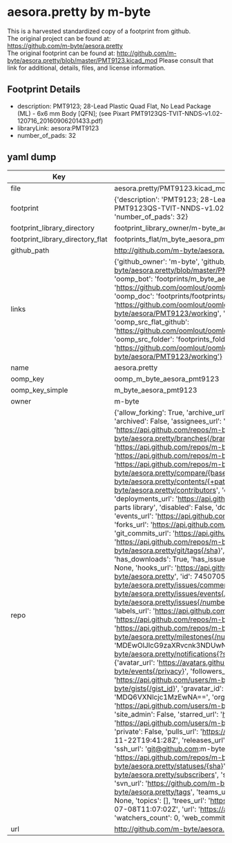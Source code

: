 # aesora.pretty by m-byte  
This is a harvested standardized copy of a footprint from github.  
The original project can be found at:  
https://github.com/m-byte/aesora.pretty  
The original footprint can be found at:
http://github.com/m-byte/aesora.pretty/blob/master/PMT9123.kicad_mod
Please consult that link for additional, details, files, and license information.  
## Footprint Details
* description: PMT9123; 28-Lead Plastic Quad Flat, No Lead Package (ML) - 6x6 mm Body [QFN]; (see Pixart PMT9123QS-TVIT-NNDS-v1.02-120716_20160906201433.pdf)  
* libraryLink: aesora:PMT9123  
* number_of_pads: 32  
## yaml dump  
| Key | Value |  
| --- | --- |  
| file | aesora.pretty/PMT9123.kicad_mod |  
| footprint | {'description': 'PMT9123; 28-Lead Plastic Quad Flat, No Lead Package (ML) - 6x6 mm Body [QFN]; (see Pixart PMT9123QS-TVIT-NNDS-v1.02-120716_20160906201433.pdf)', 'libraryLink': 'aesora:PMT9123', 'number_of_pads': 32} |  
| footprint_library_directory | footprint_library_owner/m-byte_aesora.pretty |  
| footprint_library_directory_flat | footprints_flat/m_byte_aesora_pmt9123/working |  
| github_path | http://github.com/m-byte/aesora.pretty/blob/master/PMT9123.kicad_mod |  
| links | {'github_owner': 'm-byte', 'github_repo_name': 'aesora.pretty', 'github_src': 'http://github.com/m-byte/aesora.pretty/blob/master/PMT9123.kicad_mod', 'github_src_repo': 'https://github.com/m-byte/aesora.pretty', 'oomp_bot': 'footprints/m_byte_aesora_pmt9123/working', 'oomp_bot_github': 'https://github.com/oomlout/oomlout_oomp_footprint_bot/tree/main/footprints/m_byte_aesora_pmt9123/working', 'oomp_doc': 'footprints/footprints/m-byte/aesora/PMT9123/working/', 'oomp_doc_github': 'https://github.com/oomlout/oomlout_oomp_footprint_doc/tree/main/footprints/footprints/m-byte/aesora/PMT9123/working', 'oomp_src_flat': 'footprints_flat/footprints_flat/m_byte_aesora_pmt9123/working', 'oomp_src_flat_github': 'https://github.com/oomlout/oomlout_oomp_footprint_src/tree/main/footprints_flat/m_byte_aesora_pmt9123/working', 'oomp_src_folder': 'footprints_folder/footprints_folder/m-byte/aesora/PMT9123/working', 'oomp_src_folder_github': 'https://github.com/oomlout/oomlout_oomp_footprint_src/tree/main/footprints_folder/m-byte/aesora/PMT9123/working'} |  
| name | aesora.pretty |  
| oomp_key | oomp_m_byte_aesora_pmt9123 |  
| oomp_key_simple | m_byte_aesora_pmt9123 |  
| owner | m-byte |  
| repo | {'allow_forking': True, 'archive_url': 'https://api.github.com/repos/m-byte/aesora.pretty/{archive_format}{/ref}', 'archived': False, 'assignees_url': 'https://api.github.com/repos/m-byte/aesora.pretty/assignees{/user}', 'blobs_url': 'https://api.github.com/repos/m-byte/aesora.pretty/git/blobs{/sha}', 'branches_url': 'https://api.github.com/repos/m-byte/aesora.pretty/branches{/branch}', 'clone_url': 'https://github.com/m-byte/aesora.pretty.git', 'collaborators_url': 'https://api.github.com/repos/m-byte/aesora.pretty/collaborators{/collaborator}', 'comments_url': 'https://api.github.com/repos/m-byte/aesora.pretty/comments{/number}', 'commits_url': 'https://api.github.com/repos/m-byte/aesora.pretty/commits{/sha}', 'compare_url': 'https://api.github.com/repos/m-byte/aesora.pretty/compare/{base}...{head}', 'contents_url': 'https://api.github.com/repos/m-byte/aesora.pretty/contents/{+path}', 'contributors_url': 'https://api.github.com/repos/m-byte/aesora.pretty/contributors', 'created_at': '2016-11-22T19:40:42Z', 'default_branch': 'master', 'deployments_url': 'https://api.github.com/repos/m-byte/aesora.pretty/deployments', 'description': 'Our public KiCad parts library', 'disabled': False, 'downloads_url': 'https://api.github.com/repos/m-byte/aesora.pretty/downloads', 'events_url': 'https://api.github.com/repos/m-byte/aesora.pretty/events', 'fork': False, 'forks': 0, 'forks_count': 0, 'forks_url': 'https://api.github.com/repos/m-byte/aesora.pretty/forks', 'full_name': 'm-byte/aesora.pretty', 'git_commits_url': 'https://api.github.com/repos/m-byte/aesora.pretty/git/commits{/sha}', 'git_refs_url': 'https://api.github.com/repos/m-byte/aesora.pretty/git/refs{/sha}', 'git_tags_url': 'https://api.github.com/repos/m-byte/aesora.pretty/git/tags{/sha}', 'git_url': 'git://github.com/m-byte/aesora.pretty.git', 'has_discussions': False, 'has_downloads': True, 'has_issues': True, 'has_pages': False, 'has_projects': True, 'has_wiki': True, 'homepage': None, 'hooks_url': 'https://api.github.com/repos/m-byte/aesora.pretty/hooks', 'html_url': 'https://github.com/m-byte/aesora.pretty', 'id': 74507053, 'is_template': False, 'issue_comment_url': 'https://api.github.com/repos/m-byte/aesora.pretty/issues/comments{/number}', 'issue_events_url': 'https://api.github.com/repos/m-byte/aesora.pretty/issues/events{/number}', 'issues_url': 'https://api.github.com/repos/m-byte/aesora.pretty/issues{/number}', 'keys_url': 'https://api.github.com/repos/m-byte/aesora.pretty/keys{/key_id}', 'labels_url': 'https://api.github.com/repos/m-byte/aesora.pretty/labels{/name}', 'language': None, 'languages_url': 'https://api.github.com/repos/m-byte/aesora.pretty/languages', 'license': None, 'merges_url': 'https://api.github.com/repos/m-byte/aesora.pretty/merges', 'milestones_url': 'https://api.github.com/repos/m-byte/aesora.pretty/milestones{/number}', 'mirror_url': None, 'name': 'aesora.pretty', 'network_count': 0, 'node_id': 'MDEwOlJlcG9zaXRvcnk3NDUwNzA1Mw==', 'notifications_url': 'https://api.github.com/repos/m-byte/aesora.pretty/notifications{?since,all,participating}', 'open_issues': 0, 'open_issues_count': 0, 'owner': {'avatar_url': 'https://avatars.githubusercontent.com/u/753104?v=4', 'events_url': 'https://api.github.com/users/m-byte/events{/privacy}', 'followers_url': 'https://api.github.com/users/m-byte/followers', 'following_url': 'https://api.github.com/users/m-byte/following{/other_user}', 'gists_url': 'https://api.github.com/users/m-byte/gists{/gist_id}', 'gravatar_id': '', 'html_url': 'https://github.com/m-byte', 'id': 753104, 'login': 'm-byte', 'node_id': 'MDQ6VXNlcjc1MzEwNA==', 'organizations_url': 'https://api.github.com/users/m-byte/orgs', 'received_events_url': 'https://api.github.com/users/m-byte/received_events', 'repos_url': 'https://api.github.com/users/m-byte/repos', 'site_admin': False, 'starred_url': 'https://api.github.com/users/m-byte/starred{/owner}{/repo}', 'subscriptions_url': 'https://api.github.com/users/m-byte/subscriptions', 'type': 'User', 'url': 'https://api.github.com/users/m-byte'}, 'private': False, 'pulls_url': 'https://api.github.com/repos/m-byte/aesora.pretty/pulls{/number}', 'pushed_at': '2016-11-22T19:41:28Z', 'releases_url': 'https://api.github.com/repos/m-byte/aesora.pretty/releases{/id}', 'size': 0, 'ssh_url': 'git@github.com:m-byte/aesora.pretty.git', 'stargazers_count': 0, 'stargazers_url': 'https://api.github.com/repos/m-byte/aesora.pretty/stargazers', 'statuses_url': 'https://api.github.com/repos/m-byte/aesora.pretty/statuses/{sha}', 'subscribers_count': 2, 'subscribers_url': 'https://api.github.com/repos/m-byte/aesora.pretty/subscribers', 'subscription_url': 'https://api.github.com/repos/m-byte/aesora.pretty/subscription', 'svn_url': 'https://github.com/m-byte/aesora.pretty', 'tags_url': 'https://api.github.com/repos/m-byte/aesora.pretty/tags', 'teams_url': 'https://api.github.com/repos/m-byte/aesora.pretty/teams', 'temp_clone_token': None, 'topics': [], 'trees_url': 'https://api.github.com/repos/m-byte/aesora.pretty/git/trees{/sha}', 'updated_at': '2017-07-08T11:07:02Z', 'url': 'https://api.github.com/repos/m-byte/aesora.pretty', 'visibility': 'public', 'watchers': 0, 'watchers_count': 0, 'web_commit_signoff_required': False} |  
| url | http://github.com/m-byte/aesora.pretty |  

